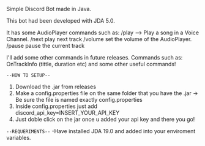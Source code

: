 Simple Discord Bot made in Java. 

This bot had been developed with JDA 5.0.

It has some AudioPlayer commands such as:
/play <URL> --> Play a song in a Voice Channel.
/next play next track
/volume set the volume of the AudioPlayer. 
/pause pause the current track

I'll add some other commands in future releases. Commands such as: OnTrackInfo (tittle, duration etc) and some other useful commands!

`--HOW TO SETUP--`
1. Download the .jar from releases 
2. Make a config.properties file on the same folder that you have the .jar -> Be sure the file is named exactly config.properties 
3. Inside config.properties just add discord_api_key=INSERT_YOUR_API_KEY 
4. Just doble click on the jar once u added your api key and there you go!

`--REQUERIMENTS--`
-Have installed JDA 19.0 and added into your enviroment variables.